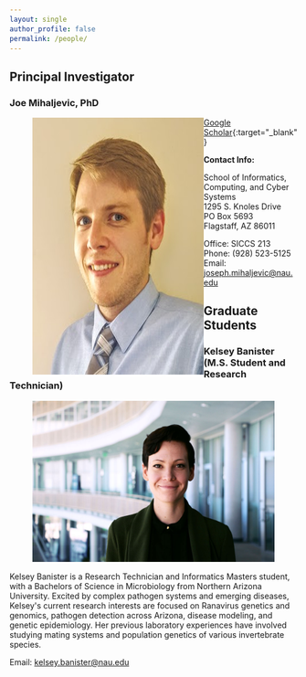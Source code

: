 ```yaml
---
layout: single
author_profile: false
permalink: /people/
---
```


## Principal Investigator

### Joe Mihaljevic, PhD
<figure>
  <img src="/images/bio-photo.jpg" style="float:left;width:300px;height:450px">
</figure>


[Google Scholar](https://scholar.google.com/citations?user=pRvNhbAAAAAJ&hl=en){:target="_blank"}

**Contact Info:**

School of Informatics, Computing, and Cyber Systems   
1295 S. Knoles Drive   
PO Box 5693    
Flagstaff, AZ 86011   

Office: SICCS 213   
Phone: (928) 523-5125   
Email: joseph.mihaljevic@nau.edu   


## Graduate Students

### Kelsey Banister (M.S. Student and Research Technician)

<figure>
  <img src="/images/Kelsey_Banister_sm.jpg" style="align:left">
</figure>

Kelsey Banister is a Research Technician and Informatics Masters student, with a Bachelors of Science in Microbiology from Northern Arizona University.  Excited by complex pathogen systems and emerging diseases, Kelsey's current research interests are focused on Ranavirus genetics and genomics, pathogen detection across Arizona, disease modeling, and genetic epidemiology. Her previous laboratory experiences have involved studying mating systems and population genetics of various invertebrate species.

Email: kelsey.banister@nau.edu
